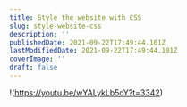```yaml
---
title: Style the website with CSS
slug: style-website-css
description: ''
publishedDate: 2021-09-22T17:49:44.101Z
lastModifiedDate: 2021-09-22T17:49:44.101Z
coverImage: ''
draft: false
---
```


!(https://youtu.be/wYALykLb5oY?t=3342)
